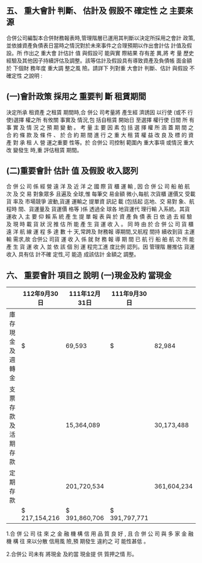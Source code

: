 
## 五、 重大會計 判斷、 估計及 假設不 確定性 之 主要來源

合併公司編製本合併財務報表時,管理階層已運用其判斷以決定所採用之會計 政策,並依據資產負債表日當時之情況對於未來事件之合理預期以作出會計估 計值及假 設。所 作出之 重大會 計估計 值 與假設可 能與實 際結果 存有差 異,將 考 量 歷史經驗及其他因子持續評估及調整。該等估計及假設具有導致資產及負債帳 面金額於 下個財 務年度 重大調 整之風 險。請詳下 列對重 大會計 判斷、估計 與假設 不確定性 之說明 :

## (一)會計政策 採用之 重要判 斷 租賃期間

決定所承 租資產 之租賃 期間時,合 併公 司考量將 產生經 濟誘因 以行使 (或不 行使)選擇 權之所 有攸關 事實及 情況,包 括自租賃 開始日 至選擇 權行使 日間 所 有 事 實 及 情 況 之 預 期 變 動 。 考 量 主 要 因 素 包 括 選 擇 權 所 涵 蓋 期 間 之 合 約 條 款 及 條 件 、 於 合 約 期 間 進 行 之 重 大 租 賃 權 益 改 良 及 標 的 資 產 對 承 租 人 營 運之重要 性等。於 合併公 司控制 範圍內 重大事項 或情況 重大改 變發生 時,重 評估租賃 期間。

## (二)重要會計 估計 值 及假設 收入認列

合 併 公 司 係 經 營 遠 洋 及 近 洋 之 國 際 貨 櫃 運 輸 , 因 合 併 公 司 船 舶 航 次 及 交 易 對象眾多 且遍及 全球,惟 每筆交 易金額 微小,每航 次貨櫃 運價又 受載貨 率及 市場競爭 波動,貨運 運輸之 提單資 訊記 載 (包括起 迄地、交 易對 象、航 程時 間、貨運量及 貨運價 格等 )係 透過全 球各 地貨運代 理行輸 入系統。其貨 運收 入 主 要 仰 賴 系 統 產 生 提 單 報 表 與 於 資 產 負 債 表 日 依 過 去 經 驗 及 現 時 載 貨 狀 況 推 估 所 能 產 生 貨 運 收 入 。 同 時 由 於 合 併 公 司 貨 櫃 遠 洋 航 線 運 程 多 達 數 十 天,常跨及 財務報 導期間,又航程 間持 續收到貨 主運輸 需求,故 合併公 司貨 運 收 入 係 就 財 務 報 導 期 間 已 航 行 船 舶 航 次 所 能 產 生 貨 運 收 入 並 依 該 個 別 運 程完工進 度比例 認列。因 管理階 層推估 貨運收入 具有估 計不確 定性,可 能造 成該估計 金額之 調整。

## 六、 重要會計 項目之 說明 (一)現金及約 當現金

|                    | 112年9月30日   | 111年12月31日   | 111年9月30日   |             |    |             |
|--------------------|----------------|-----------------|----------------|-------------|----|-------------|
| 庫存現金及週轉金   | $              | 69,593          | $              | 82,984      | $  | 76,518      |
| 支票存款及活期存款 |                | 15,364,089      |                | 30,173,488  |    | 34,915,195  |
| 定期存款           |                | 201,720,534     |                | 361,604,234 |    | 356,806,058 |
|                    | $ 217,154,216  | $ 391,860,706   | $ 391,797,771  |             |    |             |

1.合 併 公 司 往 來 之 金 融 機 構 信 用 品 質 良 好 , 且 合 併 公 司 與 多 家 金 融 機 構 往 來以分散 信用風 險,預 期發生 違約之 可 能性甚低 。

2.合併公 司未有 將現金 及約當 現金提 供 質押之情 形。